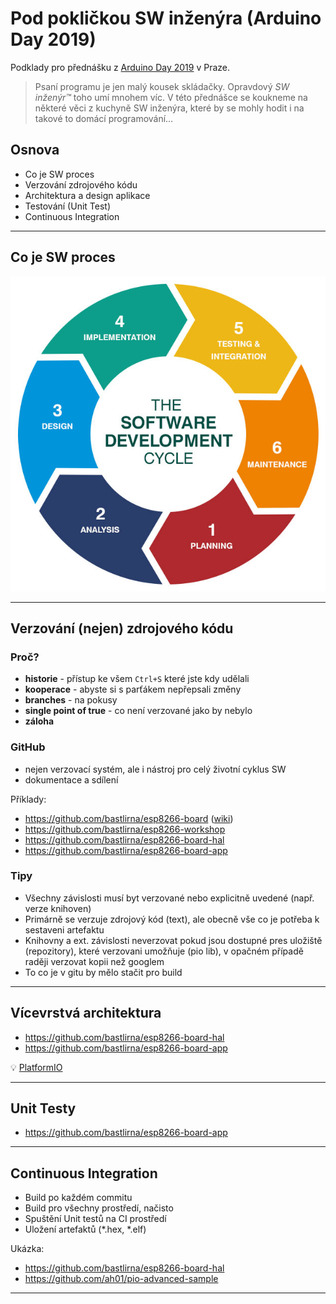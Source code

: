# Pod pokličkou SW inženýra (Arduino Day 2019)

Podklady pro přednášku z [Arduino Day 2019](http://robodoupe.cz/2019/arduino-day/) v Praze.

> Psaní programu je jen malý kousek skládačky. Opravdový *SW inženýr™* toho umí mnohem víc. V této přednášce se koukneme na některé věci z kuchyně SW inženýra, které by se mohly hodit i na takové to domácí programování…

## Osnova

* Co je SW proces
* Verzování zdrojového kódu
* Architektura a design aplikace
* Testování (Unit Test)
* Continuous Integration

-----

## Co je SW proces

![SDLC](doc/img/sdlc.jpg)


------

## Verzování (nejen) zdrojového kódu

### Proč?

* **historie** - přístup ke všem `Ctrl+S` které jste kdy udělali
* **kooperace** - abyste si s parťákem nepřepsali změny
* **branches** - na pokusy
* **single point of true** - co není verzované jako by nebylo
* **záloha**

### GitHub

* nejen verzovací systém, ale i nástroj pro celý životní cyklus SW
* dokumentace a sdílení

Příklady:

* https://github.com/bastlirna/esp8266-board ([wiki](https://github.com/bastlirna/esp8266-board/wiki))
* https://github.com/bastlirna/esp8266-workshop
* https://github.com/bastlirna/esp8266-board-hal
* https://github.com/bastlirna/esp8266-board-app

### Tipy

* Všechny závislosti musí byt verzované nebo explicitně uvedené (např. verze knihoven)
* Primárně se verzuje zdrojový kód (text), ale obecně vše co je potřeba k sestaveni artefaktu
* Knihovny a ext. závislosti neverzovat pokud jsou dostupné pres uložiště (repozitory), které verzovani umožňuje (pio lib), v opačném případě raději verzovat kopii než googlem
* To co je v gitu by mělo stačit pro build

-----

## Vícevrstvá architektura

* https://github.com/bastlirna/esp8266-board-hal
* https://github.com/bastlirna/esp8266-board-app

💡 [PlatformIO](https://platformio.org/)

-----

## Unit Testy

* https://github.com/bastlirna/esp8266-board-app

-----

## Continuous Integration

* Build po každém commitu
* Build pro všechny prostředí, načisto
* Spuštění Unit testů na CI prostředí
* Uložení artefaktů (*.hex, *.elf)

Ukázka:

* https://github.com/bastlirna/esp8266-board-hal
* https://github.com/ah01/pio-advanced-sample

-----





